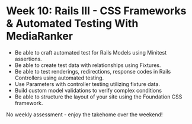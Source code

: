 # Week 10: Rails III - CSS Frameworks & Automated Testing With MediaRanker
- Be able to craft automated test for Rails Models using Minitest assertions.
- Be able to create test data with relationships using Fixtures.
- Be able to test renderings, redirections, response codes in Rails Controllers using automated testing.
- Use Parameters with controller testing utilizing fixture data.
- Build custom model validations to verify complex conditions
- Be able to structure the layout of your site using the Foundation CSS framework.

No weekly assessment - enjoy the takehome over the weekend!
